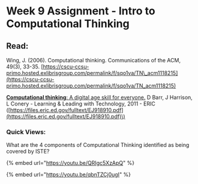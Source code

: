 # Week 9 Assignment - Intro to Computational Thinking

## Read:

Wing, J. \(2006\). Computational thinking. Communications of the ACM, 49\(3\), 33-35. [https://cscu-ccsu-primo.hosted.exlibrisgroup.com/permalink/f/sqo1va/TN\_acm1118215](https://cscu-ccsu-primo.hosted.exlibrisgroup.com/permalink/f/sqo1va/TN_acm1118215)

[**Computational thinking**: A digital age skill for everyone.](https://eric.ed.gov/?id=EJ918910) D Barr, J Harrison, L Conery - Learning & Leading with Technology, 2011 - ERIC \([https://files.eric.ed.gov/fulltext/EJ918910.pdf](https://files.eric.ed.gov/fulltext/EJ918910.pdf)\)

### Quick Views: 

What are the 4 components of Computational Thinking identified as being covered by ISTE?

{% embed url="https://youtu.be/QRIgc5XzApQ" %}

{% embed url="https://youtu.be/qbnTZCj0ugI" %}



